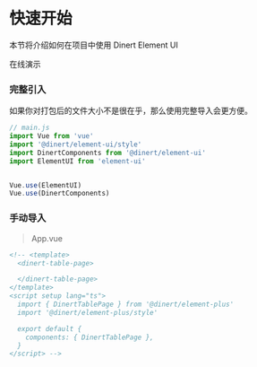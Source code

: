 
# 快速开始

本节将介绍如何在项目中使用 <el-link type="primary" :underline="false" href="https://github.com/Dinert/dinert-element-ui">Dinert Element UI</el-link>


  <el-button type="primary" size="small" icon="el-icon-link" target="_blank">
    在线演示
  </el-button>

### 完整引入

如果你对打包后的文件大小不是很在乎，那么使用完整导入会更方便。

```typescript
// main.js
import Vue from 'vue'
import '@dinert/element-ui/style'
import DinertComponents from '@dinert/element-ui'
import ElementUI from 'element-ui'


Vue.use(ElementUI)
Vue.use(DinertComponents)
```

### 手动导入

> App.vue
>
```html
<!-- <template>
  <dinert-table-page>

  </dinert-table-page>
</template>
<script setup lang="ts">
  import { DinertTablePage } from '@dinert/element-plus'
  import '@dinert/element-plus/style'

  export default {
    components: { DinertTablePage },
  }
</script> -->
```
